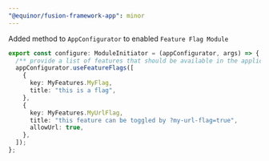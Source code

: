 ```yaml
---
"@equinor/fusion-framework-app": minor
---
```


Added method to `AppConfigurator` to enabled `Feature Flag Module`

```ts
export const configure: ModuleInitiator = (appConfigurator, args) => {
  /** provide a list of features that should be available in the application */
  appConfigurator.useFeatureFlags([
    {
      key: MyFeatures.MyFlag,
      title: "this is a flag",
    },
    {
      key: MyFeatures.MyUrlFlag,
      title: "this feature can be toggled by ?my-url-flag=true",
      allowUrl: true,
    },
  ]);
};
```
